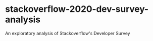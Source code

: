 # stackoverflow-2020-dev-survey-analysis
An exploratory analysis of Stackoverflow's Developer Survey
